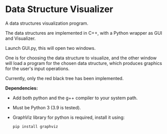 # Data Structure Visualizer
A data structures visualization program.

The data structures are implemented in C++, with a Python wrapper as GUI and Visualizer.

Launch GUI.py, this will open two windows.

One is for choosing the data structure to visualize, and the other window will load a program for the chosen data structure, which produces graphics for the user's input operations.

Currently, only the red black tree has been implemented.
 
 **Dependencies:**
 
  * Add both python and the g++ compiler to your system path.
  
  * Must be Python 3 (3.9 is tested).
  
  * GraphViz library for python is required, install it using:
  
        pip install graphviz
  
 
 
